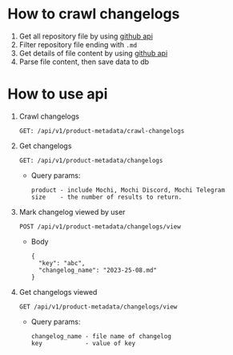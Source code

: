 # How to crawl changelogs
1. Get all repository file by using [github api](https://docs.github.com/en/rest/repos/contents?apiVersion=2022-11-28#get-repository-content)
2. Filter repository file ending with `.md`
3. Get details of file content by using [github api](https://docs.github.com/en/rest/repos/contents?apiVersion=2022-11-28#get-repository-content)
4. Parse file content, then save data to db

# How to use api

1. Crawl changelogs
    ```
   GET: /api/v1/product-metadata/crawl-changelogs
    ```
2. Get changelogs
    ```
    GET: /api/v1/product-metadata/changelogs
    ```
    - Query params:
      ```
      product - include Mochi, Mochi Discord, Mochi Telegram
      size    - the number of results to return.
      ```
3. Mark changelog viewed by user
    ```
    POST /api/v1/product-metadata/changelogs/view
    ```
    - Body
      ```
      {
        "key": "abc",
        "changelog_name": "2023-25-08.md"
      }
      ```
4. Get changelogs viewed 
    ```
    GET /api/v1/product-metadata/changelogs/view
    ```
   - Query params:
      ```
      changelog_name - file name of changelog
      key            - value of key
      ```